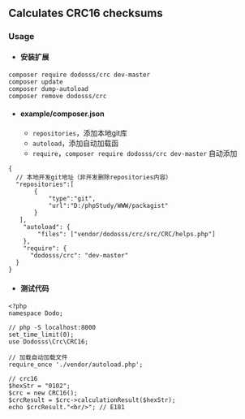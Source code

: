 ## Calculates CRC16 checksums

### Usage

- #### 安装扩展

```
composer require dodosss/crc dev-master
composer update
composer dump-autoload
composer remove dodosss/crc
```

- #### example/composer.json
  - ```repositories```，添加本地git库
  - ```autoload```，添加自动加载函
  - ```require```，```composer require dodosss/crc dev-master``` 自动添加

```
{
  // 本地开发git地址（非开发删除repositories内容）
  "repositories":[ 
       { 
           "type":"git", 
           "url":"D:/phpStudy/WWW/packagist" 
       }
   ],
    "autoload": {
	    "files": ["vendor/dodosss/crc/src/CRC/helps.php"]
	},
	"require": {
      "dodosss/crc": "dev-master"
  }    
}
```

- #### 测试代码

```
<?php
namespace Dodo;

// php -S localhost:8000
set_time_limit(0);
use Dodosss\Crc\CRC16;

// 加载自动加载文件
require_once './vendor/autoload.php'; 

// crc16
$hexStr = "0102";
$crc = new CRC16();
$crcResult = $crc->calculationResult($hexStr);
echo $crcResult."<br/>"; // E181
```